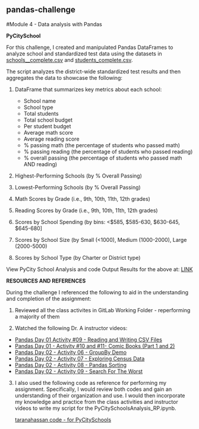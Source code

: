 ## pandas-challenge
#Module 4 - Data analysis with Pandas

**PyCitySchool**

For this challenge, I created and manipulated Pandas DataFrames to analyze school and standardized test data using the datasets in [schools__complete.csv](https://github.com/rperez025/pandas-challenge/blob/main/schools_complete.csv) and [students_complete.csv](https://github.com/rperez025/pandas-challenge/blob/main/students_complete.csv).

The script analyzes the district-wide standardized test results and then aggregates the data to showcase the following:

1. DataFrame that summarizes key metrics about each school:
   * School name
   * School type
   * Total students
   * Total school budget
   * Per student budget
   * Average math score
   * Average reading score
   * % passing math (the percentage of students who passed math)
   * % passing reading (the percentage of students who passed reading)
   * % overall passing (the percentage of students who passed math AND reading)

2. Highest-Performing Schools (by % Overall Passing)
3. Lowest-Performing Schools (by % Overall Passing)
4. Math Scores by Grade (i.e., 9th, 10th, 11th, 12th grades)
5. Reading Scores by Grade (i.e., 9th, 10th, 11th, 12th grades)
6. Scores by School Spending (by bins: <$585, $585-630, $630-645, $645-680]
7. Scores by School Size (by Small (<1000), Medium (1000-2000), Large (2000-5000)
8. Scores by School Type (by Charter or District type)

View PyCity School Analysis and code Output Results for the above at: [LINK](https://github.com/rperez025/pandas-challenge/blob/main/PyCitySchools/PyCitySchoolsAnalysis_RP.ipynb)

**RESOURCES AND REFERENCES**

During the challenge I referenced the following to aid in the understanding and completion of the assignment:

1. Reviewed all the class activites in GitLab Working Folder - reperforming a majority of them

2. Watched the following Dr. A instructor videos:
* [Pandas Day 01 Activity #09 - Reading and Writing CSV Files](https://www.youtube.com/watch?v=a2sqH4pWzxI)
* [Pandas Day 01 - Activity #10 and #11- Comic Books (Part 1 and 2)](https://www.youtube.com/watch?v=f1LhPnlvHFc)
* [Pandas Day 02 - Activity 06 - GroupBy Demo](https://www.youtube.com/watch?v=tETt55I-VHY)
* [Pandas Day 02 - Activity 07 - Exploring Census Data](https://www.youtube.com/watch?v=0zRMuPKyJBw)
* [Pandas Day 02 - Activity 08 - Pandas Sorting](https://www.youtube.com/watch?v=MOy5NZ8331k)
* [Pandas Day 02 - Activity 09 - Search For The Worst](https://www.youtube.com/watch?v=WLofW8YAKok)

3. I also used the following code as reference for performing my assignment. Specifically, I would review both codes and gain an understanding of their organization and use. I would then incorporate my knowledge and practice from the class activities and instructor videos to write my script for the PyCitySchoolsAnalysis_RP.ipynb.
  
   [taranahassan code - for PyCitySchools](https://github.com/taranahassan/School_District_Analysis/blob/main/notebook/PyCitySchools.ipynb)

